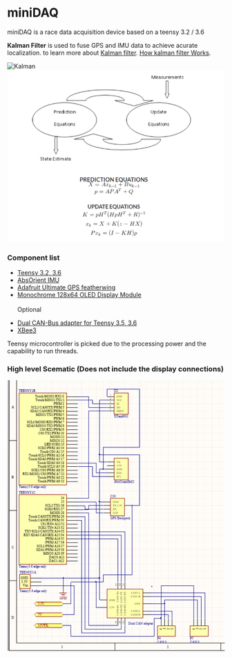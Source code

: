 # miniDAQ
miniDAQ is a race data acquisition device based on a teensy 3.2 / 3.6

**Kalman Filter** is used to fuse GPS and IMU data to achieve acurate localization.
to learn more about [Kalman filter](http://bilgin.esme.org/BitsAndBytes/KalmanFilterforDummies). [How kalman filter Works](http://www.bzarg.com/p/how-a-kalman-filter-works-in-pictures/).

<img alt="Kalman" width=350 src="https://www.bzarg.com/wp-content/uploads/2015/08/kalflow.png" /></a>
![alt text](https://github.com/SasaKuruppuarachchi/miniDAQ/blob/main/misc/Kalman.png "Kalman") 


### Component list
- [Teensy 3.2, 3.6](https://www.sparkfun.com/products/14057)
- [AbsOrient IMU](https://learn.adafruit.com/adafruit-bno055-absolute-orientation-sensor/overview)
- [Adafruit Ultimate GPS featherwing](https://learn.adafruit.com/adafruit-ultimate-gps-featherwing)
- [Monochrome 128x64 OLED Display Module](https://learn.adafruit.com/1-5-and-2-4-monochrome-128x64-oled-display-module/overview)<br><br>
Optional
* [Dual CAN-Bus adapter for Teensy 3.5, 3.6](https://www.tindie.com/products/Fusion/dual-can-bus-adapter-for-teensy-35-36/)
* [XBee3](https://www.sparkfun.com/products/15126)

 Teensy microcontroller is picked due to the processing power and the capability to run threads.

### High level Scematic (Does not include the display connections)
![alt text](https://github.com/SasaKuruppuarachchi/miniDAQ/blob/main/misc/Scematic.png "High level Scematic")
